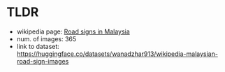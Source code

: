 # TLDR

* wikipedia page: [Road signs in Malaysia](https://en.wikipedia.org/wiki/Road_signs_in_Malaysia)
* num. of images: 365
* link to dataset: https://huggingface.co/datasets/wanadzhar913/wikipedia-malaysian-road-sign-images